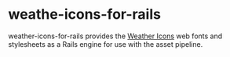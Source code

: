 # weathe-icons-for-rails

weather-icons-for-rails provides the
[Weather Icons](http://erikflowers.github.io/weather-icons/) web fonts and
stylesheets as a Rails engine for use with the asset pipeline.
